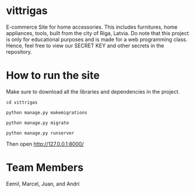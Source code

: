 # vittrigas
E-commerce Site for home accessories. This includes furnitures, home appliances, tools, built from the city of Riga, Latvia. Do note that this project is only for educational purposes and is made for a web programming class. Hence, feel free to view our SECRET KEY and other secrets in the repository.

# How to run the site

Make sure to download all the libraries and dependencies in the project.

`cd vittrigas`

`python manage.py makemigrations`

`python manage.py migrate`

`python manage.py runserver`

Then open http://127.0.0.1:8000/

# Team Members
Eemil, Marcel, Juan, and Andri